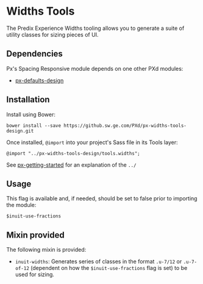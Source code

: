 # Widths Tools

The Predix Experience Widths tooling allows you to generate a suite of utility classes for sizing pieces of UI.

## Dependencies

Px's Spacing Responsive module depends on one other PXd modules:

* [px-defaults-design](https://github.sw.ge.com/PXd/px-defaults-design)

## Installation

Install using Bower:

    bower install --save https://github.sw.ge.com/PXd/px-widths-tools-design.git

Once installed, `@import` into your project's Sass file in its Tools layer:

    @import "../px-widths-tools-design/tools.widths";

See [px-getting-started](https://github.sw.ge.com/PXd/px-getting-started#a-note-about-relative-import-paths) for an explanation of the `../`

## Usage

This flag is available and, if needed, should be set to false prior to importing the module:

    $inuit-use-fractions

## Mixin provided

The following mixin is provided:

* `inuit-widths`: Generates series of classes in the format `.u-7/12` or `.u-7-of-12` (dependent on how the `$inuit-use-fractions` flag is set) to be used for sizing.
